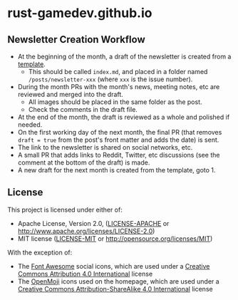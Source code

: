 # rust-gamedev.github.io

## Newsletter Creation Workflow

* At the beginning of the month, a draft of the newsletter is created
  from a [template](./newsletter-template.md).
  * This should be called `index.md`, and placed in a folder named
    `/posts/newsletter-xxx` (where `xxx` is the issue number).
* During the month PRs with the month's news, meeting notes, etc
  are reviewed and merged into the draft.
  * All images should be placed in the same folder as the post.
  * Check the comments in the draft file.
* At the end of the month, the draft is reviewed as a whole
  and polished if needed.
* On the first working day of the next month, the final PR
  (that removes `draft = true` from the post's front matter and adds the date) is sent.
* The link to the newsletter is shared on social networks, etc.
* A small PR that adds links to Reddit, Twitter, etc discussions
  (see the comment at the bottom of the draft) is made.
* A new draft for the next month is created from the template, goto 1.

## License

This project is licensed under either of:

 * Apache License, Version 2.0, ([LICENSE-APACHE](LICENSE-APACHE) or
   http://www.apache.org/licenses/LICENSE-2.0)
 * MIT license ([LICENSE-MIT](LICENSE-MIT) or
   http://opensource.org/licenses/MIT)

With the exception of:

* The [Font Awesome](https://fontawesome.com) social icons, which are used under a [Creative Commons Attribution 4.0 International](https://creativecommons.org/licenses/by/4.0/) license
* The [OpenMoji](https://openmoji.org) icons used on the homepage, which are used under a [Creative Commons Attribution-ShareAlike 4.0 International](https://creativecommons.org/licenses/by-sa/4.0/) license